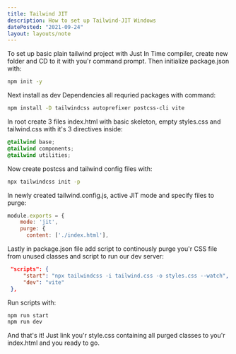 ```yaml
---
title: Tailwind JIT 
description: How to set up Tailwind-JIT Windows
datePosted: "2021-09-24"
layout: layouts/note
---
```

To set up basic plain tailwind project with Just In Time compiler, create new folder and CD to it with you'r command prompt. Then initialize package.json with:
```bash
npm init -y
```
Next install as dev Dependencies all requried packages with command:
```bash
npm install -D tailwindcss autoprefixer postcss-cli vite
```
In root create 3 files index.html with basic skeleton, empty styles.css and tailwind.css with it's 3 directives inside:
```css
@tailwind base;
@tailwind components;
@tailwind utilities;
```
Now create postcss and tailwind config files with:
```bash
npx tailwindcss init -p
```
In newly created tailwind.config.js, active JIT mode and specify files to purge:
``` js
module.exports = {
    mode: 'jit',
    purge: {
      content: ['./index.html'],
```
Lastly in package.json file add script to continously purge you'r CSS file from unused classes and script to run our dev server:
```json
 "scripts": {
     "start": "npx tailwindcss -i tailwind.css -o styles.css --watch",
     "dev": "vite"
 },
 ```
 Run scripts with:
 ```bash
npm run start
npm run dev
 ```
And that's it!  Just link you'r style.css containing all purged classes to you'r index.html and you ready to go.